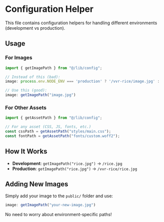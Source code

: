 # Configuration Helper

This file contains configuration helpers for handling different environments (development vs production).

## Usage

### For Images
```typescript
import { getImagePath } from "@/lib/config";

// Instead of this (bad):
image: process.env.NODE_ENV === 'production' ? '/vvr-rice/image.jpg' : '/image.jpg'

// Use this (good):
image: getImagePath("image.jpg")
```

### For Other Assets
```typescript
import { getAssetPath } from "@/lib/config";

// For any asset (CSS, JS, fonts, etc.)
const cssPath = getAssetPath("styles/main.css");
const fontPath = getAssetPath("fonts/custom.woff2");
```

## How It Works

- **Development**: `getImagePath("rice.jpg")` → `/rice.jpg`
- **Production**: `getImagePath("rice.jpg")` → `/vvr-rice/rice.jpg`

## Adding New Images

Simply add your image to the `public/` folder and use:
```typescript
image: getImagePath("your-new-image.jpg")
```

No need to worry about environment-specific paths!
